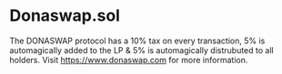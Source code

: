 # Donaswap.sol

The DONASWAP protocol has a 10% tax on every transaction, 5% is automagically added to the LP & 5% is automagically distrubuted to all holders. Visit https://www.donaswap.com for more information.
